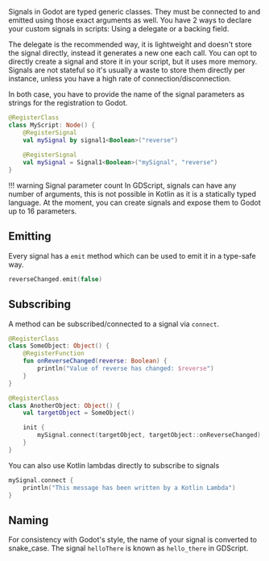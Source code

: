 Signals in Godot are typed generic classes. They must be connected to and emitted using those exact arguments as well.
You have 2 ways to declare your custom signals in scripts: Using a delegate or a backing field.

The delegate is the recommended way, it is lightweight and doesn't store the signal directly, instead it generates a new one each call.
You can opt to directly create a signal and store it in your script, but it uses more memory.
Signals are not stateful so it's usually a waste to store them directly per instance, unless you have a high rate of connection/disconnection.

In both case, you have to provide the name of the signal parameters as strings for the registration to Godot.

```kotlin
@RegisterClass
class MyScript: Node() {
    @RegisterSignal
    val mySignal by signal1<Boolean>("reverse")
    
    @RegisterSignal
    val mySignal = Signal1<Boolean>("mySignal", "reverse")
}
```

!!! warning Signal parameter count
    In GDScript, signals can have any number of arguments, this is not possible in Kotlin as it is a statically typed language. 
    At the moment, you can create signals and expose them to Godot up to 16 parameters.

## Emitting

Every signal has a `emit` method which can be used to emit it in a type-safe way.

```kotlin
reverseChanged.emit(false)
```

## Subscribing

A method can be subscribed/connected to a signal via `connect`.

```kt
@RegisterClass
class SomeObject: Object() {
    @RegisterFunction
    fun onReverseChanged(reverse: Boolean) {
        println("Value of reverse has changed: $reverse")
    }
}

@RegisterClass
class AnotherObject: Object() {
    val targetObject = SomeObject()

    init {
        mySignal.connect(targetObject, targetObject::onReverseChanged)
    }
}
```

You can also use Kotlin lambdas directly to subscribe to signals

```kt
mySignal.connect {
    println("This message has been written by a Kotlin Lambda")
}
```

## Naming

For consistency with Godot's style, the name of your signal is converted to snake_case.
The signal `helloThere` is known as `hello_there` in GDScript.